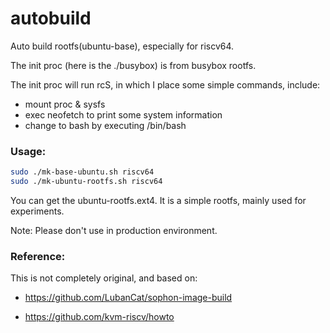 # autobuild

Auto build rootfs(ubuntu-base), especially for riscv64.

The init proc (here is the ./busybox) is from busybox rootfs.

The init proc will run rcS, in which I place some simple commands, include:
- mount proc & sysfs
- exec neofetch to print some system information
- change to bash by executing /bin/bash


### Usage:

```bash
sudo ./mk-base-ubuntu.sh riscv64
sudo ./mk-ubuntu-rootfs.sh riscv64
```

You can get the ubuntu-rootfs.ext4. It is a simple rootfs, mainly used for experiments.

Note: Please don't use in production environment.

### Reference:

This is not completely original, and based on:

- https://github.com/LubanCat/sophon-image-build

- https://github.com/kvm-riscv/howto
